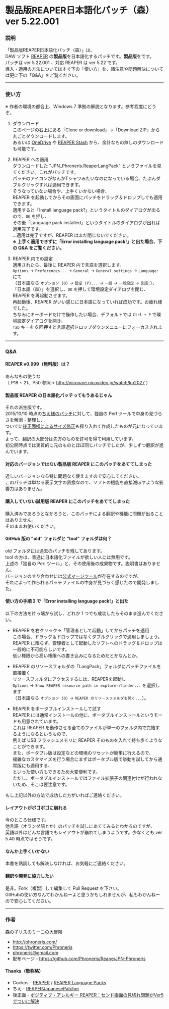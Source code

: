 
製品版REAPER日本語化パッチ（森） ver 5.22.001
====


### 説明

「製品版REAPER日本語化パッチ（森）」は、  
DAW ソフト [REAPER][1] の**製品版**を日本語化するパッチです。**製品版**をです。  
パッチは ver 5.22.001 、対応 REAPER は ver 5.22 です。  
導入・適用の方法についてはすぐ下の「使い方」を、諸注意や問題解決については更に下の「Q&A」をご覧ください。  


----


### 使い方

※ 作者の環境の都合上、Windows 7 準拠の解説となります。参考程度にどうぞ。  


1. ダウンロード  
   このページの右上にある「Clone or download」→「Download ZIP」から丸ごとダウンロードします。  
   あるいは [OneDrive][0] や [REAPER Stash][0.1] から、余計なもの無しのダウンロードも可能です。  

2. REAPER への適用  
   ダウンロードした "JPN_Phroneris.ReaperLangPack" というファイルを見てください。これがパッチです。  
   パッチのアイコンがなんかTシャツみたいなのになっている場合、たぶんダブルクリックすれば適用できます。  
   そうなっていない場合や、上手くいかない場合、  
   REAPER を起動してからその画面にパッチをドラッグ＆ドロップしても適用できます。  
   適用すると「Install language pack?」というタイトルのダイアログが出るので、`OK` を押し、  
   その後「Language pack installed」というタイトルのダイアログが出れば適用完了です。  
   …適用は完了ですが、REAPER はまだ閉じないでください。  
   **※ 上手く適用できずに「Error installing language pack!」と出た場合、下の Q&A をご覧ください。**

3. REAPER 内での設定  
   適用されたら、最後に REAPER 内で言語を選択します。  
   `Options` → `Preferences...` → `General` → `General settings` → `Language:` にて  
   （日本語なら `オプション (O)` → `設定 (P)...` → `一般` → `一般設定` → `言語:`）、  
   「日本語（森）」を選択し、`OK` を押して環境設定ダイアログを閉じ、REAPER を再起動させます。  
   再起動後、REAPER がいい感じに日本語になっていれば成功です。お疲れ様でした。  
   ちなみにキーボードだけで操作したい場合、デフォルトでは `Ctrl + P` で環境設定ダイアログを開き、  
   `Tab` キーを 6 回押すと言語選択ドロップダウンメニューにフォーカスされます。  


----


### Q&A


#### REAPER v0.999（無料版）は？

あんなもの使うな  
（ P18 ~ 21、P50 参照→ http://niconare.nicovideo.jp/watch/kn2027 ）  


#### 製品版 REAPER の日本語化パッチってもうあるじゃん

それの派生版です。  
2015/10/10 時点の[ちえ様のパッチ][2]に対して、独自の Perl ツールで中身の見づらさを解消・整理し、  
ついでに[後正面様によるサイズ修正][3]も採り入れて作成したものが元になっています。  
よって、翻訳の大部分は先方のものを許可を得て利用しています。  
初公開時点では実質的に元のものとほぼ同じパッチでしたが、少しずつ翻訳が進んでいます。  


#### 対応のバージョンではない製品版 REAPER にこのパッチをあててしまった

近しいバージョンなら特に問題なく使えますので安心してください。  
このパッチは単なる表示文字の置換なので、ソフトの機能を直接滅ぼすような影響力はありません。  


#### 購入していない試用版 REAPER にこのパッチをあててしまった

購入済みであろうとなかろうと、このパッチによる翻訳や機能に問題が出ることはありません。  
そのままお使いください。  


#### GitHub 版の "old" フォルダと "tool" フォルダは何？

old フォルダには過去のパッチを残してあります。  
tool の方は、普通に日本語化ファイルが欲しい人には無用です。  
上述の「独自の Perl ツール」と、その使用後の成果物です。説明書はありません。   
バージョンのすり合わせには[公式マージツール][1.2]が存在するのですが、  
それによって作られるパッチファイルの中身が見づらく感じたので開発しました。  


#### 使い方の手順 2 で「Error installing language pack!」と出た

以下の方法を片っ端から試し、どれか 1 つでも成功したらそのまま進んでください。  

+ REAPER を右クリック→「管理者として起動」してからパッチを適用  
  この場合、ドラッグ＆ドロップではなくダブルクリックで適用しましょう。  
  REAPER に限らず、管理者として起動したソフトへのドラッグ＆ドロップは一般的に不可能らしいです。  
  低い権限から高い権限への書き込みになるためだとかなんとか。

+ REAPER のリソースフォルダの「LangPack」フォルダにパッチファイルを直接置く  
  リソースフォルダにアクセスするには、REAPERを起動し  
  `Options` → `Show REAPER resource path in explorer/finder...` を選択します  
  （日本語なら `オプション (O)` → `REAPER のリソースフォルダを開く...`）。

+ REAPER をポータブルインストールして試す  
  REAPER には通常インストールの他に、ポータブルインストールというモードも用意されています。  
  これは REAPER を動作させる全てのファイルが単一のフォルダ内で完結するようになるというもので、  
  例えば USB フラッシュメモリに REAPER そのものを入れて持ち歩くようなことができます。  
  また、ポータブル版は設定などの環境のリセットが簡単に行えるので、  
  複雑なカスタマイズを行う場合にまずはポータブル版で挙動を試してから通常版にも適用する、  
  といった使い方もできるため大変便利です。  
  ただし、ポータブルインストールではファイル拡張子の関連付けが行われないため、そこは要注意です。  

もし上記以外の方法で成功した方がいればご連絡ください。  


#### レイアウトがボゴボゴに崩れる

今のところ仕様です。  
他言語（オランダ語とか）のパッチを試しにあててみるとわかるのですが、  
英語以外はどんな言語でもレイアウトが崩れてしまうようです。少なくとも ver 5.40 時点ではそうです。  


#### なんか上手くいかない

本書を熟読しても解決しなければ、お気軽にご連絡ください。  


#### 翻訳や開発に協力したい

是非。Fork（複製）して編集して Pull Request を下さい。  
GitHubの使い方なんてわかんねーよと思うかもしれませんが、私もわかんねーので安心してください。


----


### 作者

森の子リスのミーコの大冒険  
* http://phroneris.com/
* https://twitter.com/Phroneris
* phroneris@gmail.com
* 配布ページ - https://github.com/Phroneris/ReaperJPN-Phroneris


#### Thanks（敬称略）

* Cockos - [REAPER][1] / [REAPER Language Packs][1.5]
* ちえ - [REAPERJapanesePatcher][2]
* 後正面 - [ポジティブ・アレルギー REAPER：センド画面の見切れ問題がVer5でついに解決][3]

[0]: https://onedrive.live.com/redir?resid=436219A2C575511B!1235&authkey=!AAJZFy_cBzWtVwU&ithint=folder%2cReaperLangPack
[0.1]: http://stash.reaper.fm/v/27131/JPN_Phroneris.zip
[1]: http://www.reaper.fm/
[1.2]: http://www.reaper.fm/langpack/index.php#langpack_dev
[1.5]: http://www.reaper.fm/langpack/
[2]: https://github.com/chiepomme/REAPERJapanesePatcher
[3]: http://positiveallergy.blog50.fc2.com/blog-entry-723.html


